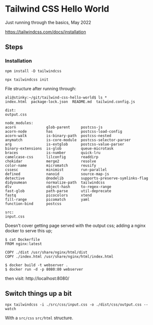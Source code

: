 # Tailwind CSS Hello World

Just running through the basics, May 2022

https://tailwindcss.com/docs/installation

## Steps

### Installation

```
npm install -D tailwindcss

npx tailwindcss init
```

File structure after running through:

```
ali@stinky:~/git/tailwind-css-hello-world$ ls *
index.html  package-lock.json  README.md  tailwind.config.js

dist:
output.css

node_modules:
acorn              glob-parent     postcss-js
acorn-node         has             postcss-load-config
acorn-walk         is-binary-path  postcss-nested
anymatch           is-core-module  postcss-selector-parser
arg                is-extglob      postcss-value-parser
binary-extensions  is-glob         queue-microtask
braces             is-number       quick-lru
camelcase-css      lilconfig       readdirp
chokidar           merge2          resolve
color-name         micromatch      reusify
cssesc             minimist        run-parallel
defined            nanoid          source-map-js
detective          @nodelib        supports-preserve-symlinks-flag
didyoumean         normalize-path  tailwindcss
dlv                object-hash     to-regex-range
fast-glob          path-parse      util-deprecate
fastq              picocolors      xtend
fill-range         picomatch       yaml
function-bind      postcss

src:
input.css
```

Doesn't cover getting page served with the output css; adding a nginx docker to serve this up;

```
$ cat Dockerfile
FROM nginx:latest

COPY ./dist /usr/share/nginx/html/dist
COPY ./index.html /usr/share/nginx/html/index.html

$ docker build -t webserver .
$ docker run -d -p 8080:80 webserver
```

then visit: http://localhost:8080/

## Switch things up a bit

`npx tailwindcss -i ./src/css/input.css -o ./dist/css/output.css --watch`

With a `src/css` `src/html` structure.
